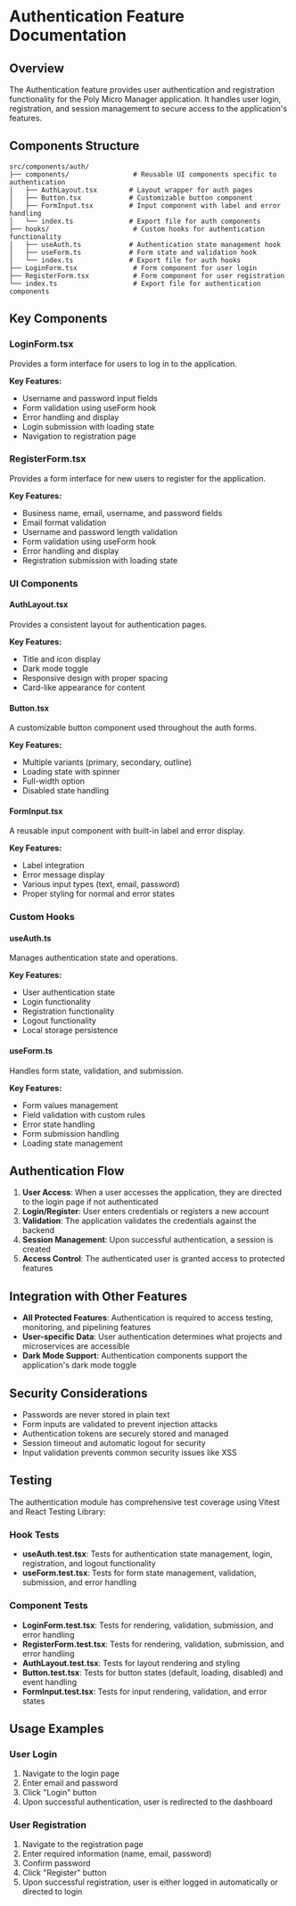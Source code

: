 # Authentication Feature Documentation

## Overview

The Authentication feature provides user authentication and registration functionality for the Poly Micro Manager application. It handles user login, registration, and session management to secure access to the application's features.

## Components Structure

```
src/components/auth/
├── components/                # Reusable UI components specific to authentication
│   ├── AuthLayout.tsx        # Layout wrapper for auth pages
│   ├── Button.tsx            # Customizable button component
│   ├── FormInput.tsx         # Input component with label and error handling
│   └── index.ts              # Export file for auth components
├── hooks/                     # Custom hooks for authentication functionality
│   ├── useAuth.ts            # Authentication state management hook
│   ├── useForm.ts            # Form state and validation hook
│   └── index.ts              # Export file for auth hooks
├── LoginForm.tsx              # Form component for user login
├── RegisterForm.tsx           # Form component for user registration
└── index.ts                   # Export file for authentication components
```

## Key Components

### LoginForm.tsx

Provides a form interface for users to log in to the application.

**Key Features:**
- Username and password input fields
- Form validation using useForm hook
- Error handling and display
- Login submission with loading state
- Navigation to registration page

### RegisterForm.tsx

Provides a form interface for new users to register for the application.

**Key Features:**
- Business name, email, username, and password fields
- Email format validation
- Username and password length validation
- Form validation using useForm hook
- Error handling and display
- Registration submission with loading state

### UI Components

#### AuthLayout.tsx

Provides a consistent layout for authentication pages.

**Key Features:**
- Title and icon display
- Dark mode toggle
- Responsive design with proper spacing
- Card-like appearance for content

#### Button.tsx

A customizable button component used throughout the auth forms.

**Key Features:**
- Multiple variants (primary, secondary, outline)
- Loading state with spinner
- Full-width option
- Disabled state handling

#### FormInput.tsx

A reusable input component with built-in label and error display.

**Key Features:**
- Label integration
- Error message display
- Various input types (text, email, password)
- Proper styling for normal and error states

### Custom Hooks

#### useAuth.ts

Manages authentication state and operations.

**Key Features:**
- User authentication state
- Login functionality
- Registration functionality
- Logout functionality
- Local storage persistence

#### useForm.ts

Handles form state, validation, and submission.

**Key Features:**
- Form values management
- Field validation with custom rules
- Error state handling
- Form submission handling
- Loading state management

## Authentication Flow

1. **User Access**: When a user accesses the application, they are directed to the login page if not authenticated
2. **Login/Register**: User enters credentials or registers a new account
3. **Validation**: The application validates the credentials against the backend
4. **Session Management**: Upon successful authentication, a session is created
5. **Access Control**: The authenticated user is granted access to protected features

## Integration with Other Features

- **All Protected Features**: Authentication is required to access testing, monitoring, and pipelining features
- **User-specific Data**: User authentication determines what projects and microservices are accessible
- **Dark Mode Support**: Authentication components support the application's dark mode toggle

## Security Considerations

- Passwords are never stored in plain text
- Form inputs are validated to prevent injection attacks
- Authentication tokens are securely stored and managed
- Session timeout and automatic logout for security
- Input validation prevents common security issues like XSS

## Testing

The authentication module has comprehensive test coverage using Vitest and React Testing Library:

### Hook Tests

- **useAuth.test.tsx**: Tests for authentication state management, login, registration, and logout functionality
- **useForm.test.tsx**: Tests for form state management, validation, submission, and error handling

### Component Tests

- **LoginForm.test.tsx**: Tests for rendering, validation, submission, and error handling
- **RegisterForm.test.tsx**: Tests for rendering, validation, submission, and error handling
- **AuthLayout.test.tsx**: Tests for layout rendering and styling
- **Button.test.tsx**: Tests for button states (default, loading, disabled) and event handling
- **FormInput.test.tsx**: Tests for input rendering, validation, and error states

## Usage Examples

### User Login

1. Navigate to the login page
2. Enter email and password
3. Click "Login" button
4. Upon successful authentication, user is redirected to the dashboard

### User Registration

1. Navigate to the registration page
2. Enter required information (name, email, password)
3. Confirm password
4. Click "Register" button
5. Upon successful registration, user is either logged in automatically or directed to login
